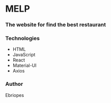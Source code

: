 # MELP
### The website for find the best restaurant

### Technologies
- HTML
- JavaScript
- React
- Material-UI
- Axios

### Author
Ebriopes
